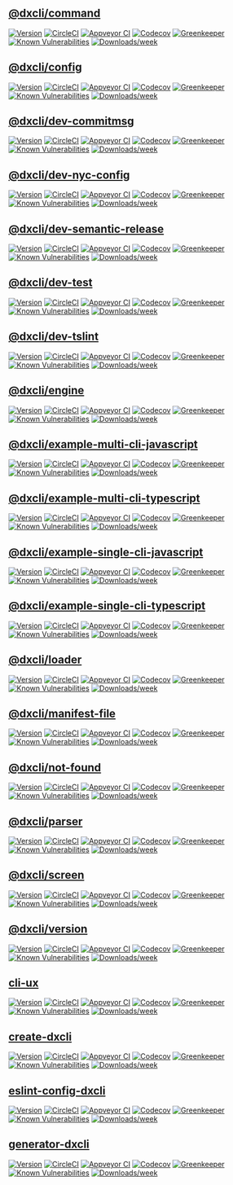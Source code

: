 ## [@dxcli/command](https://github.com/dxcli/command)

[![Version](https://img.shields.io/npm/v/@dxcli/command.svg)](https://npmjs.org/package/@dxcli/command)
[![CircleCI](https://circleci.com/gh/dxcli/command/tree/master.svg?style=svg)](https://circleci.com/gh/dxcli/command/tree/master)
[![Appveyor CI](https://ci.appveyor.com/api/projects/status/github/dxcli/command?branch=master&svg=true)](https://ci.appveyor.com/project/heroku/command/branch/master)
[![Codecov](https://codecov.io/gh/dxcli/command/branch/master/graph/badge.svg)](https://codecov.io/gh/dxcli/command)
[![Greenkeeper](https://badges.greenkeeper.io/dxcli/command.svg)](https://greenkeeper.io/)
[![Known Vulnerabilities](https://snyk.io/test/npm/@dxcli/command/badge.svg)](https://snyk.io/test/npm/@dxcli/command)
[![Downloads/week](https://img.shields.io/npm/dw/@dxcli/command.svg)](https://npmjs.org/package/@dxcli/command)

## [@dxcli/config](https://github.com/dxcli/config)

[![Version](https://img.shields.io/npm/v/@dxcli/config.svg)](https://npmjs.org/package/@dxcli/config)
[![CircleCI](https://circleci.com/gh/dxcli/config/tree/master.svg?style=svg)](https://circleci.com/gh/dxcli/config/tree/master)
[![Appveyor CI](https://ci.appveyor.com/api/projects/status/github/dxcli/config?branch=master&svg=true)](https://ci.appveyor.com/project/heroku/config/branch/master)
[![Codecov](https://codecov.io/gh/dxcli/config/branch/master/graph/badge.svg)](https://codecov.io/gh/dxcli/config)
[![Greenkeeper](https://badges.greenkeeper.io/dxcli/config.svg)](https://greenkeeper.io/)
[![Known Vulnerabilities](https://snyk.io/test/npm/@dxcli/config/badge.svg)](https://snyk.io/test/npm/@dxcli/config)
[![Downloads/week](https://img.shields.io/npm/dw/@dxcli/config.svg)](https://npmjs.org/package/@dxcli/config)

## [@dxcli/dev-commitmsg](https://github.com/dxcli/dev-commitmsg)

[![Version](https://img.shields.io/npm/v/@dxcli/dev-commitmsg.svg)](https://npmjs.org/package/@dxcli/dev-commitmsg)
[![CircleCI](https://circleci.com/gh/dxcli/dev-commitmsg/tree/master.svg?style=svg)](https://circleci.com/gh/dxcli/dev-commitmsg/tree/master)
[![Appveyor CI](https://ci.appveyor.com/api/projects/status/github/dxcli/dev-commitmsg?branch=master&svg=true)](https://ci.appveyor.com/project/heroku/dev-commitmsg/branch/master)
[![Codecov](https://codecov.io/gh/dxcli/dev-commitmsg/branch/master/graph/badge.svg)](https://codecov.io/gh/dxcli/dev-commitmsg)
[![Greenkeeper](https://badges.greenkeeper.io/dxcli/dev-commitmsg.svg)](https://greenkeeper.io/)
[![Known Vulnerabilities](https://snyk.io/test/npm/@dxcli/dev-commitmsg/badge.svg)](https://snyk.io/test/npm/@dxcli/dev-commitmsg)
[![Downloads/week](https://img.shields.io/npm/dw/@dxcli/dev-commitmsg.svg)](https://npmjs.org/package/@dxcli/dev-commitmsg)

## [@dxcli/dev-nyc-config](https://github.com/dxcli/dev-nyc-config)

[![Version](https://img.shields.io/npm/v/@dxcli/dev-nyc-config.svg)](https://npmjs.org/package/@dxcli/dev-nyc-config)
[![CircleCI](https://circleci.com/gh/dxcli/dev-nyc-config/tree/master.svg?style=svg)](https://circleci.com/gh/dxcli/dev-nyc-config/tree/master)
[![Appveyor CI](https://ci.appveyor.com/api/projects/status/github/dxcli/dev-nyc-config?branch=master&svg=true)](https://ci.appveyor.com/project/heroku/dev-nyc-config/branch/master)
[![Codecov](https://codecov.io/gh/dxcli/dev-nyc-config/branch/master/graph/badge.svg)](https://codecov.io/gh/dxcli/dev-nyc-config)
[![Greenkeeper](https://badges.greenkeeper.io/dxcli/dev-nyc-config.svg)](https://greenkeeper.io/)
[![Known Vulnerabilities](https://snyk.io/test/npm/@dxcli/dev-nyc-config/badge.svg)](https://snyk.io/test/npm/@dxcli/dev-nyc-config)
[![Downloads/week](https://img.shields.io/npm/dw/@dxcli/dev-nyc-config.svg)](https://npmjs.org/package/@dxcli/dev-nyc-config)

## [@dxcli/dev-semantic-release](https://github.com/dxcli/dev-semantic-release)

[![Version](https://img.shields.io/npm/v/@dxcli/dev-semantic-release.svg)](https://npmjs.org/package/@dxcli/dev-semantic-release)
[![CircleCI](https://circleci.com/gh/dxcli/dev-semantic-release/tree/master.svg?style=svg)](https://circleci.com/gh/dxcli/dev-semantic-release/tree/master)
[![Appveyor CI](https://ci.appveyor.com/api/projects/status/github/dxcli/dev-semantic-release?branch=master&svg=true)](https://ci.appveyor.com/project/heroku/dev-semantic-release/branch/master)
[![Codecov](https://codecov.io/gh/dxcli/dev-semantic-release/branch/master/graph/badge.svg)](https://codecov.io/gh/dxcli/dev-semantic-release)
[![Greenkeeper](https://badges.greenkeeper.io/dxcli/dev-semantic-release.svg)](https://greenkeeper.io/)
[![Known Vulnerabilities](https://snyk.io/test/npm/@dxcli/dev-semantic-release/badge.svg)](https://snyk.io/test/npm/@dxcli/dev-semantic-release)
[![Downloads/week](https://img.shields.io/npm/dw/@dxcli/dev-semantic-release.svg)](https://npmjs.org/package/@dxcli/dev-semantic-release)

## [@dxcli/dev-test](https://github.com/dxcli/dev-test)

[![Version](https://img.shields.io/npm/v/@dxcli/dev-test.svg)](https://npmjs.org/package/@dxcli/dev-test)
[![CircleCI](https://circleci.com/gh/dxcli/dev-test/tree/master.svg?style=svg)](https://circleci.com/gh/dxcli/dev-test/tree/master)
[![Appveyor CI](https://ci.appveyor.com/api/projects/status/github/dxcli/dev-test?branch=master&svg=true)](https://ci.appveyor.com/project/heroku/dev-test/branch/master)
[![Codecov](https://codecov.io/gh/dxcli/dev-test/branch/master/graph/badge.svg)](https://codecov.io/gh/dxcli/dev-test)
[![Greenkeeper](https://badges.greenkeeper.io/dxcli/dev-test.svg)](https://greenkeeper.io/)
[![Known Vulnerabilities](https://snyk.io/test/npm/@dxcli/dev-test/badge.svg)](https://snyk.io/test/npm/@dxcli/dev-test)
[![Downloads/week](https://img.shields.io/npm/dw/@dxcli/dev-test.svg)](https://npmjs.org/package/@dxcli/dev-test)

## [@dxcli/dev-tslint](https://github.com/dxcli/dev-tslint)

[![Version](https://img.shields.io/npm/v/@dxcli/dev-tslint.svg)](https://npmjs.org/package/@dxcli/dev-tslint)
[![CircleCI](https://circleci.com/gh/dxcli/dev-tslint/tree/master.svg?style=svg)](https://circleci.com/gh/dxcli/dev-tslint/tree/master)
[![Appveyor CI](https://ci.appveyor.com/api/projects/status/github/dxcli/dev-tslint?branch=master&svg=true)](https://ci.appveyor.com/project/heroku/dev-tslint/branch/master)
[![Codecov](https://codecov.io/gh/dxcli/dev-tslint/branch/master/graph/badge.svg)](https://codecov.io/gh/dxcli/dev-tslint)
[![Greenkeeper](https://badges.greenkeeper.io/dxcli/dev-tslint.svg)](https://greenkeeper.io/)
[![Known Vulnerabilities](https://snyk.io/test/npm/@dxcli/dev-tslint/badge.svg)](https://snyk.io/test/npm/@dxcli/dev-tslint)
[![Downloads/week](https://img.shields.io/npm/dw/@dxcli/dev-tslint.svg)](https://npmjs.org/package/@dxcli/dev-tslint)

## [@dxcli/engine](https://github.com/dxcli/engine)

[![Version](https://img.shields.io/npm/v/@dxcli/engine.svg)](https://npmjs.org/package/@dxcli/engine)
[![CircleCI](https://circleci.com/gh/dxcli/engine/tree/master.svg?style=svg)](https://circleci.com/gh/dxcli/engine/tree/master)
[![Appveyor CI](https://ci.appveyor.com/api/projects/status/github/dxcli/engine?branch=master&svg=true)](https://ci.appveyor.com/project/heroku/engine/branch/master)
[![Codecov](https://codecov.io/gh/dxcli/engine/branch/master/graph/badge.svg)](https://codecov.io/gh/dxcli/engine)
[![Greenkeeper](https://badges.greenkeeper.io/dxcli/engine.svg)](https://greenkeeper.io/)
[![Known Vulnerabilities](https://snyk.io/test/npm/@dxcli/engine/badge.svg)](https://snyk.io/test/npm/@dxcli/engine)
[![Downloads/week](https://img.shields.io/npm/dw/@dxcli/engine.svg)](https://npmjs.org/package/@dxcli/engine)

## [@dxcli/example-multi-cli-javascript](https://github.com/dxcli/example-multi-cli-javascript)

[![Version](https://img.shields.io/npm/v/@dxcli/example-multi-cli-javascript.svg)](https://npmjs.org/package/@dxcli/example-multi-cli-javascript)
[![CircleCI](https://circleci.com/gh/dxcli/example-multi-cli-javascript/tree/master.svg?style=svg)](https://circleci.com/gh/dxcli/example-multi-cli-javascript/tree/master)
[![Appveyor CI](https://ci.appveyor.com/api/projects/status/github/dxcli/example-multi-cli-javascript?branch=master&svg=true)](https://ci.appveyor.com/project/heroku/example-multi-cli-javascript/branch/master)
[![Codecov](https://codecov.io/gh/dxcli/example-multi-cli-javascript/branch/master/graph/badge.svg)](https://codecov.io/gh/dxcli/example-multi-cli-javascript)
[![Greenkeeper](https://badges.greenkeeper.io/dxcli/example-multi-cli-javascript.svg)](https://greenkeeper.io/)
[![Known Vulnerabilities](https://snyk.io/test/npm/@dxcli/example-multi-cli-javascript/badge.svg)](https://snyk.io/test/npm/@dxcli/example-multi-cli-javascript)
[![Downloads/week](https://img.shields.io/npm/dw/@dxcli/example-multi-cli-javascript.svg)](https://npmjs.org/package/@dxcli/example-multi-cli-javascript)

## [@dxcli/example-multi-cli-typescript](https://github.com/dxcli/example-multi-cli-typescript)

[![Version](https://img.shields.io/npm/v/@dxcli/example-multi-cli-typescript.svg)](https://npmjs.org/package/@dxcli/example-multi-cli-typescript)
[![CircleCI](https://circleci.com/gh/dxcli/example-multi-cli-typescript/tree/master.svg?style=svg)](https://circleci.com/gh/dxcli/example-multi-cli-typescript/tree/master)
[![Appveyor CI](https://ci.appveyor.com/api/projects/status/github/dxcli/example-multi-cli-typescript?branch=master&svg=true)](https://ci.appveyor.com/project/heroku/example-multi-cli-typescript/branch/master)
[![Codecov](https://codecov.io/gh/dxcli/example-multi-cli-typescript/branch/master/graph/badge.svg)](https://codecov.io/gh/dxcli/example-multi-cli-typescript)
[![Greenkeeper](https://badges.greenkeeper.io/dxcli/example-multi-cli-typescript.svg)](https://greenkeeper.io/)
[![Known Vulnerabilities](https://snyk.io/test/npm/@dxcli/example-multi-cli-typescript/badge.svg)](https://snyk.io/test/npm/@dxcli/example-multi-cli-typescript)
[![Downloads/week](https://img.shields.io/npm/dw/@dxcli/example-multi-cli-typescript.svg)](https://npmjs.org/package/@dxcli/example-multi-cli-typescript)

## [@dxcli/example-single-cli-javascript](https://github.com/dxcli/example-single-cli-javascript)

[![Version](https://img.shields.io/npm/v/@dxcli/example-single-cli-javascript.svg)](https://npmjs.org/package/@dxcli/example-single-cli-javascript)
[![CircleCI](https://circleci.com/gh/dxcli/example-single-cli-javascript/tree/master.svg?style=svg)](https://circleci.com/gh/dxcli/example-single-cli-javascript/tree/master)
[![Appveyor CI](https://ci.appveyor.com/api/projects/status/github/dxcli/example-single-cli-javascript?branch=master&svg=true)](https://ci.appveyor.com/project/heroku/example-single-cli-javascript/branch/master)
[![Codecov](https://codecov.io/gh/dxcli/example-single-cli-javascript/branch/master/graph/badge.svg)](https://codecov.io/gh/dxcli/example-single-cli-javascript)
[![Greenkeeper](https://badges.greenkeeper.io/dxcli/example-single-cli-javascript.svg)](https://greenkeeper.io/)
[![Known Vulnerabilities](https://snyk.io/test/npm/@dxcli/example-single-cli-javascript/badge.svg)](https://snyk.io/test/npm/@dxcli/example-single-cli-javascript)
[![Downloads/week](https://img.shields.io/npm/dw/@dxcli/example-single-cli-javascript.svg)](https://npmjs.org/package/@dxcli/example-single-cli-javascript)

## [@dxcli/example-single-cli-typescript](https://github.com/dxcli/example-single-cli-typescript)

[![Version](https://img.shields.io/npm/v/@dxcli/example-single-cli-typescript.svg)](https://npmjs.org/package/@dxcli/example-single-cli-typescript)
[![CircleCI](https://circleci.com/gh/dxcli/example-single-cli-typescript/tree/master.svg?style=svg)](https://circleci.com/gh/dxcli/example-single-cli-typescript/tree/master)
[![Appveyor CI](https://ci.appveyor.com/api/projects/status/github/dxcli/example-single-cli-typescript?branch=master&svg=true)](https://ci.appveyor.com/project/heroku/example-single-cli-typescript/branch/master)
[![Codecov](https://codecov.io/gh/dxcli/example-single-cli-typescript/branch/master/graph/badge.svg)](https://codecov.io/gh/dxcli/example-single-cli-typescript)
[![Greenkeeper](https://badges.greenkeeper.io/dxcli/example-single-cli-typescript.svg)](https://greenkeeper.io/)
[![Known Vulnerabilities](https://snyk.io/test/npm/@dxcli/example-single-cli-typescript/badge.svg)](https://snyk.io/test/npm/@dxcli/example-single-cli-typescript)
[![Downloads/week](https://img.shields.io/npm/dw/@dxcli/example-single-cli-typescript.svg)](https://npmjs.org/package/@dxcli/example-single-cli-typescript)

## [@dxcli/loader](https://github.com/dxcli/loader)

[![Version](https://img.shields.io/npm/v/@dxcli/loader.svg)](https://npmjs.org/package/@dxcli/loader)
[![CircleCI](https://circleci.com/gh/dxcli/loader/tree/master.svg?style=svg)](https://circleci.com/gh/dxcli/loader/tree/master)
[![Appveyor CI](https://ci.appveyor.com/api/projects/status/github/dxcli/loader?branch=master&svg=true)](https://ci.appveyor.com/project/heroku/loader/branch/master)
[![Codecov](https://codecov.io/gh/dxcli/loader/branch/master/graph/badge.svg)](https://codecov.io/gh/dxcli/loader)
[![Greenkeeper](https://badges.greenkeeper.io/dxcli/loader.svg)](https://greenkeeper.io/)
[![Known Vulnerabilities](https://snyk.io/test/npm/@dxcli/loader/badge.svg)](https://snyk.io/test/npm/@dxcli/loader)
[![Downloads/week](https://img.shields.io/npm/dw/@dxcli/loader.svg)](https://npmjs.org/package/@dxcli/loader)

## [@dxcli/manifest-file](https://github.com/dxcli/manifest-file)

[![Version](https://img.shields.io/npm/v/@dxcli/manifest-file.svg)](https://npmjs.org/package/@dxcli/manifest-file)
[![CircleCI](https://circleci.com/gh/dxcli/manifest-file/tree/master.svg?style=svg)](https://circleci.com/gh/dxcli/manifest-file/tree/master)
[![Appveyor CI](https://ci.appveyor.com/api/projects/status/github/dxcli/manifest-file?branch=master&svg=true)](https://ci.appveyor.com/project/heroku/manifest-file/branch/master)
[![Codecov](https://codecov.io/gh/dxcli/manifest-file/branch/master/graph/badge.svg)](https://codecov.io/gh/dxcli/manifest-file)
[![Greenkeeper](https://badges.greenkeeper.io/dxcli/manifest-file.svg)](https://greenkeeper.io/)
[![Known Vulnerabilities](https://snyk.io/test/npm/@dxcli/manifest-file/badge.svg)](https://snyk.io/test/npm/@dxcli/manifest-file)
[![Downloads/week](https://img.shields.io/npm/dw/@dxcli/manifest-file.svg)](https://npmjs.org/package/@dxcli/manifest-file)

## [@dxcli/not-found](https://github.com/dxcli/not-found)

[![Version](https://img.shields.io/npm/v/@dxcli/not-found.svg)](https://npmjs.org/package/@dxcli/not-found)
[![CircleCI](https://circleci.com/gh/dxcli/not-found/tree/master.svg?style=svg)](https://circleci.com/gh/dxcli/not-found/tree/master)
[![Appveyor CI](https://ci.appveyor.com/api/projects/status/github/dxcli/not-found?branch=master&svg=true)](https://ci.appveyor.com/project/heroku/not-found/branch/master)
[![Codecov](https://codecov.io/gh/dxcli/not-found/branch/master/graph/badge.svg)](https://codecov.io/gh/dxcli/not-found)
[![Greenkeeper](https://badges.greenkeeper.io/dxcli/not-found.svg)](https://greenkeeper.io/)
[![Known Vulnerabilities](https://snyk.io/test/npm/@dxcli/not-found/badge.svg)](https://snyk.io/test/npm/@dxcli/not-found)
[![Downloads/week](https://img.shields.io/npm/dw/@dxcli/not-found.svg)](https://npmjs.org/package/@dxcli/not-found)

## [@dxcli/parser](https://github.com/dxcli/parser)

[![Version](https://img.shields.io/npm/v/@dxcli/parser.svg)](https://npmjs.org/package/@dxcli/parser)
[![CircleCI](https://circleci.com/gh/dxcli/parser/tree/master.svg?style=svg)](https://circleci.com/gh/dxcli/parser/tree/master)
[![Appveyor CI](https://ci.appveyor.com/api/projects/status/github/dxcli/parser?branch=master&svg=true)](https://ci.appveyor.com/project/heroku/parser/branch/master)
[![Codecov](https://codecov.io/gh/dxcli/parser/branch/master/graph/badge.svg)](https://codecov.io/gh/dxcli/parser)
[![Greenkeeper](https://badges.greenkeeper.io/dxcli/parser.svg)](https://greenkeeper.io/)
[![Known Vulnerabilities](https://snyk.io/test/npm/@dxcli/parser/badge.svg)](https://snyk.io/test/npm/@dxcli/parser)
[![Downloads/week](https://img.shields.io/npm/dw/@dxcli/parser.svg)](https://npmjs.org/package/@dxcli/parser)

## [@dxcli/screen](https://github.com/dxcli/screen)

[![Version](https://img.shields.io/npm/v/@dxcli/screen.svg)](https://npmjs.org/package/@dxcli/screen)
[![CircleCI](https://circleci.com/gh/dxcli/screen/tree/master.svg?style=svg)](https://circleci.com/gh/dxcli/screen/tree/master)
[![Appveyor CI](https://ci.appveyor.com/api/projects/status/github/dxcli/screen?branch=master&svg=true)](https://ci.appveyor.com/project/heroku/screen/branch/master)
[![Codecov](https://codecov.io/gh/dxcli/screen/branch/master/graph/badge.svg)](https://codecov.io/gh/dxcli/screen)
[![Greenkeeper](https://badges.greenkeeper.io/dxcli/screen.svg)](https://greenkeeper.io/)
[![Known Vulnerabilities](https://snyk.io/test/npm/@dxcli/screen/badge.svg)](https://snyk.io/test/npm/@dxcli/screen)
[![Downloads/week](https://img.shields.io/npm/dw/@dxcli/screen.svg)](https://npmjs.org/package/@dxcli/screen)

## [@dxcli/version](https://github.com/dxcli/version)

[![Version](https://img.shields.io/npm/v/@dxcli/version.svg)](https://npmjs.org/package/@dxcli/version)
[![CircleCI](https://circleci.com/gh/dxcli/version/tree/master.svg?style=svg)](https://circleci.com/gh/dxcli/version/tree/master)
[![Appveyor CI](https://ci.appveyor.com/api/projects/status/github/dxcli/version?branch=master&svg=true)](https://ci.appveyor.com/project/heroku/version/branch/master)
[![Codecov](https://codecov.io/gh/dxcli/version/branch/master/graph/badge.svg)](https://codecov.io/gh/dxcli/version)
[![Greenkeeper](https://badges.greenkeeper.io/dxcli/version.svg)](https://greenkeeper.io/)
[![Known Vulnerabilities](https://snyk.io/test/npm/@dxcli/version/badge.svg)](https://snyk.io/test/npm/@dxcli/version)
[![Downloads/week](https://img.shields.io/npm/dw/@dxcli/version.svg)](https://npmjs.org/package/@dxcli/version)

## [cli-ux](https://github.com/dxcli/cli-ux)

[![Version](https://img.shields.io/npm/v/cli-ux.svg)](https://npmjs.org/package/cli-ux)
[![CircleCI](https://circleci.com/gh/dxcli/cli-ux/tree/master.svg?style=svg)](https://circleci.com/gh/dxcli/cli-ux/tree/master)
[![Appveyor CI](https://ci.appveyor.com/api/projects/status/github/dxcli/cli-ux?branch=master&svg=true)](https://ci.appveyor.com/project/heroku/cli-ux/branch/master)
[![Codecov](https://codecov.io/gh/dxcli/cli-ux/branch/master/graph/badge.svg)](https://codecov.io/gh/dxcli/cli-ux)
[![Greenkeeper](https://badges.greenkeeper.io/dxcli/cli-ux.svg)](https://greenkeeper.io/)
[![Known Vulnerabilities](https://snyk.io/test/npm/cli-ux/badge.svg)](https://snyk.io/test/npm/cli-ux)
[![Downloads/week](https://img.shields.io/npm/dw/cli-ux.svg)](https://npmjs.org/package/cli-ux)

## [create-dxcli](https://github.com/dxcli/create-dxcli)

[![Version](https://img.shields.io/npm/v/create-dxcli.svg)](https://npmjs.org/package/create-dxcli)
[![CircleCI](https://circleci.com/gh/dxcli/create-dxcli/tree/master.svg?style=svg)](https://circleci.com/gh/dxcli/create-dxcli/tree/master)
[![Appveyor CI](https://ci.appveyor.com/api/projects/status/github/dxcli/create-dxcli?branch=master&svg=true)](https://ci.appveyor.com/project/heroku/create-dxcli/branch/master)
[![Codecov](https://codecov.io/gh/dxcli/create-dxcli/branch/master/graph/badge.svg)](https://codecov.io/gh/dxcli/create-dxcli)
[![Greenkeeper](https://badges.greenkeeper.io/dxcli/create-dxcli.svg)](https://greenkeeper.io/)
[![Known Vulnerabilities](https://snyk.io/test/npm/create-dxcli/badge.svg)](https://snyk.io/test/npm/create-dxcli)
[![Downloads/week](https://img.shields.io/npm/dw/create-dxcli.svg)](https://npmjs.org/package/create-dxcli)

## [eslint-config-dxcli](https://github.com/dxcli/eslint-config-dxcli)

[![Version](https://img.shields.io/npm/v/eslint-config-dxcli.svg)](https://npmjs.org/package/eslint-config-dxcli)
[![CircleCI](https://circleci.com/gh/dxcli/eslint-config-dxcli/tree/master.svg?style=svg)](https://circleci.com/gh/dxcli/eslint-config-dxcli/tree/master)
[![Appveyor CI](https://ci.appveyor.com/api/projects/status/github/dxcli/eslint-config-dxcli?branch=master&svg=true)](https://ci.appveyor.com/project/heroku/eslint-config-dxcli/branch/master)
[![Codecov](https://codecov.io/gh/dxcli/eslint-config-dxcli/branch/master/graph/badge.svg)](https://codecov.io/gh/dxcli/eslint-config-dxcli)
[![Greenkeeper](https://badges.greenkeeper.io/dxcli/eslint-config-dxcli.svg)](https://greenkeeper.io/)
[![Known Vulnerabilities](https://snyk.io/test/npm/eslint-config-dxcli/badge.svg)](https://snyk.io/test/npm/eslint-config-dxcli)
[![Downloads/week](https://img.shields.io/npm/dw/eslint-config-dxcli.svg)](https://npmjs.org/package/eslint-config-dxcli)

## [generator-dxcli](https://github.com/dxcli/generator-dxcli)

[![Version](https://img.shields.io/npm/v/generator-dxcli.svg)](https://npmjs.org/package/generator-dxcli)
[![CircleCI](https://circleci.com/gh/dxcli/generator-dxcli/tree/master.svg?style=svg)](https://circleci.com/gh/dxcli/generator-dxcli/tree/master)
[![Appveyor CI](https://ci.appveyor.com/api/projects/status/github/dxcli/generator-dxcli?branch=master&svg=true)](https://ci.appveyor.com/project/heroku/generator-dxcli/branch/master)
[![Codecov](https://codecov.io/gh/dxcli/generator-dxcli/branch/master/graph/badge.svg)](https://codecov.io/gh/dxcli/generator-dxcli)
[![Greenkeeper](https://badges.greenkeeper.io/dxcli/generator-dxcli.svg)](https://greenkeeper.io/)
[![Known Vulnerabilities](https://snyk.io/test/npm/generator-dxcli/badge.svg)](https://snyk.io/test/npm/generator-dxcli)
[![Downloads/week](https://img.shields.io/npm/dw/generator-dxcli.svg)](https://npmjs.org/package/generator-dxcli)